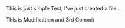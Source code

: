 <p>This is just simple Test, I've just created a file..</p>

<p>This is Modification and 3rd Commit</p>

